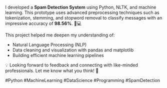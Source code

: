 I developed a **Spam Detection System** using Python, NLTK, and machine learning. This prototype uses advanced preprocessing techniques such as tokenization, stemming, and stopword removal to classify messages with an impressive accuracy of **98.56%**. 🧠💻

This project helped me deepen my understanding of:
- Natural Language Processing (NLP)
- Data cleaning and visualization with pandas and matplotlib
- Building efficient machine learning pipelines

💡 Looking forward to feedback and connecting with like-minded professionals. Let me know what you think! 🌟

#Python #MachineLearning #DataScience #Programming #SpamDetection
